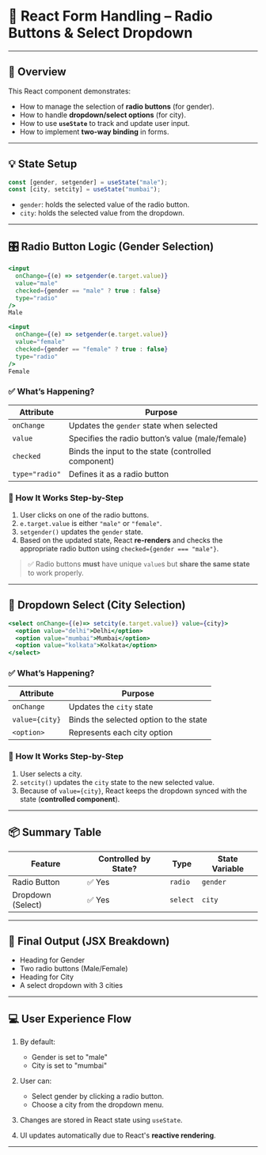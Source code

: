 
# 📘 React Form Handling – Radio Buttons & Select Dropdown

---

## 🧠 Overview

This React component demonstrates:

* How to manage the selection of **radio buttons** (for gender).
* How to handle **dropdown/select options** (for city).
* How to use **`useState`** to track and update user input.
* How to implement **two-way binding** in forms.

---

## 💡 State Setup

```jsx
const [gender, setgender] = useState("male");
const [city, setcity] = useState("mumbai");
```

* `gender`: holds the selected value of the radio button.
* `city`: holds the selected value from the dropdown.

---

## 🎛️ Radio Button Logic (Gender Selection)

```jsx
<input
  onChange={(e) => setgender(e.target.value)}
  value="male"
  checked={gender == "male" ? true : false}
  type="radio"
/>
Male

<input
  onChange={(e) => setgender(e.target.value)}
  value="female"
  checked={gender == "female" ? true : false}
  type="radio"
/>
Female
```

### ✅ What’s Happening?

| Attribute      | Purpose                                             |
| -------------- | --------------------------------------------------- |
| `onChange`     | Updates the `gender` state when selected            |
| `value`        | Specifies the radio button’s value (male/female)    |
| `checked`      | Binds the input to the state (controlled component) |
| `type="radio"` | Defines it as a radio button                        |

### 📌 How It Works Step-by-Step

1. User clicks on one of the radio buttons.
2. `e.target.value` is either `"male"` or `"female"`.
3. `setgender()` updates the `gender` state.
4. Based on the updated state, React **re-renders** and checks the appropriate radio button using `checked={gender === "male"}`.

> ✅ Radio buttons **must** have unique `value`s but **share the same state** to work properly.

---

## 🧾 Dropdown Select (City Selection)

```jsx
<select onChange={(e)=> setcity(e.target.value)} value={city}>
  <option value="delhi">Delhi</option>
  <option value="mumbai">Mumbai</option>
  <option value="kolkata">Kolkata</option>
</select>
```

### ✅ What’s Happening?

| Attribute      | Purpose                                |
| -------------- | -------------------------------------- |
| `onChange`     | Updates the `city` state               |
| `value={city}` | Binds the selected option to the state |
| `<option>`     | Represents each city option            |

### 📌 How It Works Step-by-Step

1. User selects a city.
2. `setcity()` updates the `city` state to the new selected value.
3. Because of `value={city}`, React keeps the dropdown synced with the state (**controlled component**).

---

## 📦 Summary Table

| Feature           | Controlled by State? | Type     | State Variable |
| ----------------- | -------------------- | -------- | -------------- |
| Radio Button      | ✅ Yes                | `radio`  | `gender`       |
| Dropdown (Select) | ✅ Yes                | `select` | `city`         |

---

## 🧩 Final Output (JSX Breakdown)

* Heading for Gender
* Two radio buttons (Male/Female)
* Heading for City
* A select dropdown with 3 cities

---

## 💻 User Experience Flow

1. By default:

   * Gender is set to "male"
   * City is set to "mumbai"

2. User can:

   * Select gender by clicking a radio button.
   * Choose a city from the dropdown menu.

3. Changes are stored in React state using `useState`.

4. UI updates automatically due to React's **reactive rendering**.

---


